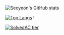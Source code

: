 

<!--
**seoyeon-baek/seoyeon-baek** is a ✨ _special_ ✨ repository because its `README.md` (this file) appears on your GitHub profile.

Here are some ideas to get you started:

- 🔭 I’m currently working on ...
- 🌱 I’m currently learning ...
- 👯 I’m looking to collaborate on ...
- 🤔 I’m looking for help with ...
- 💬 Ask me about ...
- 📫 How to reach me: ...
- 😄 Pronouns: ...
- ⚡ Fun fact: ...
-->
![Seoyeon's GitHub stats](https://github-readme-stats.vercel.app/api?username=seoyeon-baek&show_icons=true&theme=graywhite)

[![Top Langs](https://github-readme-stats.vercel.app/api/top-langs/?username=seoyeon-baek&layout=compact&hide=csharp)](https://github.com/anuraghazra/github-readme-stats)  !

[![SolvedAC tier](http://mazassumnida.wtf/api/generate_badge?boj=koder0205)](https://solved.ac/seoyeon-baek)  
<!-- [백준](https://www.acmicpc.net/user/koder0205) | [코드업](https://codeup.kr/userinfo.php?user=koder0205) |  [솔브드AC](https://solved.ac/profile/koder0205) -->

  

